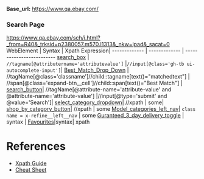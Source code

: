 **Base_url:** https://www.qa.ebay.com/
### Search Page
https://www.qa.ebay.com/sch/i.html?_from=R40&_trksid=p2380057.m570.l1313&_nkw=ipad&_sacat=0                    
WebElement         | Syntax   | Xpath Expression|
------------- | -------------   | -------------------------
[search_box](https://github.corp.ebay.com/pboopathi/Xpath-CheatSheet/blob/master/Images/search_box.png)  | `//tagname[@attributername='attributevalue']` |`//input[@class='gh-tb ui-autocomplete-input']`|
[Best_Match_Drop_Down](https://github.corp.ebay.com/pboopathi/Xpath-CheatSheet/blob/master/Images/Best_Match_Drop_Down.png)  | //tagName[@class='classname']//child::tagname[text()="matchedtext"]    | //span[@class='expand-btn__cell']//child::span[text()="Best Match"] |
[search_button](https://github.corp.ebay.com/pboopathi/Xpath-CheatSheet/blob/master/Images/Search_Button.png)| //tagName[@attribute-name='attribute-value' and @attribute-name='attribute-value'] |//input[@type='submit' and @value='Search']|
[select_category_dropdown](https://github.corp.ebay.com/pboopathi/Xpath-CheatSheet/blob/master/Images/Select_categoty.png)| //xpath | some|
[shop_by_category_button](https://github.corp.ebay.com/pboopathi/Xpath-CheatSheet/blob/master/Images/Shop_By_category.png)| //xpath | some
[Model_categories_left_nav](https://github.corp.ebay.com/pboopathi/Xpath-CheatSheet/blob/master/Images/Model_category.png)| `class name = x-refine__left__nav` | some
[Guranteed_3_day_delivery_toggle](https://github.corp.ebay.com/pboopathi/Xpath-CheatSheet/blob/master/Images/Guranteed_3_day_delivery_toggle.png) | syntax | 
[Favourites](https://github.corp.ebay.com/pboopathi/Xpath-CheatSheet/blob/master/Images/Favourites.png)|syntax| xpath
  

# References
- [Xpath Guide](https://www.lambdatest.com/blog/complete-guide-for-using-xpath-in-selenium-with-examples/)
- [Cheat Sheet](https://devhints.io/xpath)

